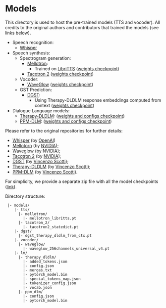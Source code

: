 # Models

This directory is used to host the pre-trained models (TTS and vocoder).
All credits to the original authors and contributors that trained the models (see links below).

- Speech recognition:
  - [Whisper](https://arxiv.org/abs/2212.04356)
- Speech synthesis:
  - Spectrogram generation:
    - [Mellotron](https://doi.org/10.1109/ICASSP40776.2020.9054556):
      - Trained on [LibriTTS](https://openslr.org/60/) ([weights checkpoint](https://drive.google.com/open?id=1ZesPPyRRKloltRIuRnGZ2LIUEuMSVjkI))
    - [Tacotron 2](https://doi.org/10.1109/ICASSP.2018.8461368) ([weights checkpoint](https://drive.google.com/file/d/1c5ZTuT7J08wLUoVZ2KkUs_VdZuJ86ZqA/view?usp=sharing))
  - Vocoder:
    - [WaveGlow](https://doi.org/10.1109/ICASSP.2019.8683143) ([weights checkpoint](https://drive.google.com/open?id=1okuUstGoBe_qZ4qUEF8CcwEugHP7GM_b))
  - GST Prediction:
    - [DGST]():
      - Using Therapy-DLDLM response embeddings computed from context ([weights checkpoint](https://polimi365-my.sharepoint.com/:u:/g/personal/10451445_polimi_it/EYvTr-aD0glErLSBhKf1J18BgetFIAhC_MO1iugkFHwrhg?e=2ReQdb))
- Dialogue Language models:
  - [Therapy-DLDLM](): ([weights and configs checkpoint](https://polimi365-my.sharepoint.com/:u:/g/personal/10451445_polimi_it/EQ7PspwlveNPnXsB4Bl7T2wBxpa6SGVS3hTaBAEvFatTWA?e=qC8CxS))
  - [PPM-DLM](): ([weights and configs checkpoint](https://polimi365-my.sharepoint.com/:u:/g/personal/10451445_polimi_it/Efr1JtJNCARPuLRZXzDz04MBzl-hghON_FFwahi-lxEZBA?e=K1JoNi))
  
Please refer to the original repositories for further details:
- [Whisper](https://github.com/openai/whisper) (by [OpenAI](https://openai.com))
- [Mellotorn](https://github.com/NVIDIA/mellotron) (by [NVIDIA](https://www.nvidia.com));
- [Waveglow](https://github.com/NVIDIA/waveglow) (by [NVIDIA](https://www.nvidia.com));
- [Tacotron 2](https://github.com/NVIDIA/tacotron2) (by [NVIDIA](https://www.nvidia.com));
- [DGST](https://github.com/vincenzo-scotti/dialoguegst) (by [Vincenzo Scotti](https://www.linkedin.com/in/vincenzoscotti95));
- [Therapy-DLDLM](https://github.com/vincenzo-scotti/dldlm) (by [Vincenzo Scotti](https://www.linkedin.com/in/vincenzoscotti95));
- [PPM-DLM](https://github.com/vincenzo-scotti/programmable_chatbot) (by [Vincenzo Scotti](https://www.linkedin.com/in/vincenzoscotti95)).

For simplicity, we provide a separate zip file with all the model checkpoints ([link]()).

Directory structure:
```
 |- models/
    |- tts/
      |- mellotron/
        |- mellotron_libritts.pt
      |- tacotron_2/
        |- tacotron2_statedict.pt
    |- dgst/
      |- dgst_therapy_dldlm_from_ctx.pt
    |- vocoder/
      |- waveglow/
        |- waveglow_256channels_universal_v4.pt
    |- lm/
      |- therapy_dldlm/
        |- added_tokens.json
        |- config.json
        |- merges.txt
        |- pytorch_model.bin
        |- special_tokens_map.json
        |- tokenizer_config.json
        |- vocab.json
      |- ppm_dlm/
        |- config.json
        |- pytorch_model.bin
```